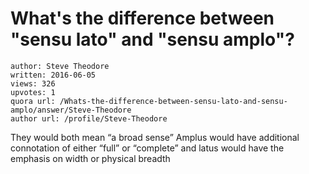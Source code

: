# What's the difference between "sensu lato" and "sensu amplo"?

	author: Steve Theodore
	written: 2016-06-05
	views: 326
	upvotes: 1
	quora url: /Whats-the-difference-between-sensu-lato-and-sensu-amplo/answer/Steve-Theodore
	author url: /profile/Steve-Theodore


They would both mean “a broad sense” Amplus would have additional connotation of either “full” or “complete” and latus would have the emphasis on width or physical breadth

